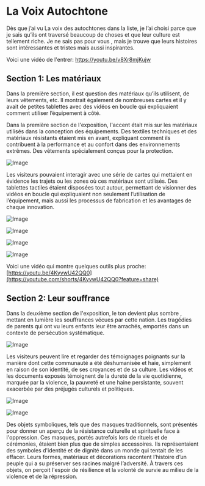 # La Voix Autochtone #
 Dès que j’ai vu La voix des autochtones dans la liste, je l’ai choisi parce que je sais qu’ils ont traversé beaucoup de choses et que leur culture est tellement riche. Je ne sais pas pour vous , mais je trouve que leurs histoires sont intéressantes et tristes mais aussi inspirantes.

Voici une vidéo de l'entrer:
https://youtu.be/v8Xr8mjKujw

 ## Section 1: Les matériaux ##

Dans la première section, il est question des matériaux qu’ils utilisent, de leurs vêtements, etc. Il montrait également de nombreuses cartes et il y avait de petites tablettes avec des vidéos en boucle qui expliquaient comment utiliser l’équipement à côté.

Dans la première section de l'exposition, l'accent était mis sur les matériaux utilisés dans la conception des équipements. Des textiles techniques et des matériaux résistants étaient mis en avant, expliquant comment ils contribuent à la performance et au confort dans des environnements extrêmes. Des vêtements spécialement conçus pour la protection.


![Image](media/ensemble_section1.jpg) 

Les visiteurs pouvaient interagir avec une série de cartes qui mettaient en évidence les trajets ou les zones où ces matériaux sont utilisés. Des tablettes tactiles étaient disposées tout autour, permettant de visionner des vidéos en boucle qui expliquaient non seulement l’utilisation de l’équipement, mais aussi les processus de fabrication et les avantages de chaque innovation.

![Image](media/photo_face.jpg) 

![Image](media/outil1.jpg) 

![Image](media/outil2.jpg) 

![Image](media/outil3.jpg) 

Voici une vidéo qui montre quelques outils plus proche: [https://youtu.be/4KyvwU42QQ0](https://youtube.com/shorts/4KyvwU42QQ0?feature=share)


 ## Section 2: Leur souffrance ##

 Dans la deuxième section de l'exposition, le ton devient plus sombre , mettant en lumière les souffrances vécues par cette nation. Les tragédies de parents qui ont vu leurs enfants leur être arrachés, emportés dans un contexte de persécution systématique. 
 
![Image](medias2/ensemble_section2.jpeg)  

Les visiteurs peuvent lire et regarder des témoignages poignants sur la manière dont cette communauté a été déshumanisée et haïe, simplement en raison de son identité, de ses croyances et de sa culture. Les vidéos et les documents exposés témoignent de la dureté de la vie quotidienne, marquée par la violence, la pauvreté et une haine persistante, souvent exacerbée par des préjugés culturels et politiques.

![Image](medias2/ecole_catholique.jpeg)  

![Image](medias2/texte_perte.jpeg)  


Des objets symboliques, tels que des masques traditionnels, sont présentés pour donner un aperçu de la résistance culturelle et spirituelle face à l'oppression. Ces masques, portés autrefois lors de rituels et de cérémonies, étaient bien plus que de simples accessoires. Ils représentaient des symboles d'identité et de dignité dans un monde qui tentait de les effacer. Leurs formes, matériaux et décorations racontent l’histoire d’un peuple qui a su préserver ses racines malgré l’adversité. À travers ces objets, on perçoit l'espoir de résilience et la volonté de survie au milieu de la violence et de la répression.
